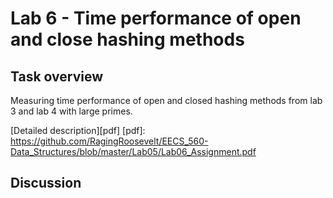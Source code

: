 # Lab 6 - Time performance of open and close hashing methods

## Task overview

Measuring time performance of open and closed hashing methods from lab 3 and lab 4 with large primes.

[Detailed description][pdf]
[pdf]: https://github.com/RagingRoosevelt/EECS_560-Data_Structures/blob/master/Lab05/Lab06_Assignment.pdf

## Discussion


